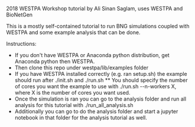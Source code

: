 2018 WESTPA Workshop tutorial by Ali Sinan Saglam, uses WESTPA and BioNetGen

This is a mostly self-contained tutorial to run BNG simulations coupled with WESTPA and some example analysis that can be done.

Instructions: 
* If you don't have WESTPA or Anaconda python distribution, get Anaconda python then WESTPA. 
* Then clone this repo under westpa/lib/examples folder
* If you have WESTPA installed correctly (e.g. ran setup.sh) the example should run after ./init.sh and ./run.sh
** You should specify the number of cores you want the example to use with ./run.sh --n-workers X, where X is the number of cores you want used. 
* Once the simulation is ran you can go to the analysis folder and run all analysis for this tutorial with ./run_all_analysis.sh
* Additionally you can go to do the analysis folder and start a jupyter notebook in that folder for the analysis tutorial as well.
